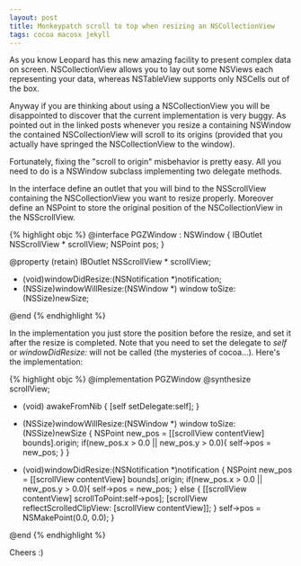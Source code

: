 ```yaml
---
layout: post
title: Monkeypatch scroll to top when resizing an NSCollectionView
tags: cocoa macosx jekyll
---
```


As you know Leopard has this new amazing facility to present complex data on screen. NSCollectionView allows you to lay out some NSViews each representing your data, whereas NSTableView supports only NSCells out of the box.

Anyway if you are thinking about using a NSCollectionView you will be disappointed to discover that the current implementation is very buggy. As pointed out in the linked posts whenever you resize a containing NSWindow the contained NSCollectionView will scroll to its origins (provided that you actually have springed the NSCollectionView to the window).


Fortunately, fixing the "scroll to origin" misbehavior is pretty easy. All you need to do is a NSWindow subclass implementing two delegate methods.

In the interface define an outlet that you will bind to the NSScrollView containing the NSCollectionView you want to resize properly. Moreover define an NSPoint to store the original position of the NSCollectionView in the NSScrollView.

{% highlight objc %}
@interface PGZWindow : NSWindow {
	IBOutlet NSScrollView * scrollView;
	NSPoint pos;
}

@property (retain) IBOutlet NSScrollView * scrollView;
- (void)windowDidResize:(NSNotification *)notification;
- (NSSize)windowWillResize:(NSWindow *) window toSize:(NSSize)newSize;

@end
{% endhighlight %}

In the implementation you just store the position before the resize, and set it after the resize is completed. Note that you need to set the delegate to _self_ or _windowDidResize:_ will not be called (the mysteries of cocoa...). Here's the implementation:

{% highlight objc %}
@implementation PGZWindow
@synthesize scrollView;

- (void) awakeFromNib { 
	[self setDelegate:self];
}

- (NSSize)windowWillResize:(NSWindow *) window toSize:(NSSize)newSize {
	NSPoint new_pos = [[scrollView contentView] bounds].origin;
	if(new_pos.x > 0.0 || new_pos.y > 0.0){
		self->pos = new_pos;
	}
}

- (void)windowDidResize:(NSNotification *)notification {
	NSPoint new_pos = [[scrollView contentView] bounds].origin;
	if(new_pos.x > 0.0 || new_pos.y > 0.0){
		self->pos = new_pos;
	} else {
		[[scrollView contentView] scrollToPoint:self->pos];
		[scrollView reflectScrolledClipView: [scrollView contentView]];
	}
	self->pos = NSMakePoint(0.0, 0.0);
}

@end
{% endhighlight %}

Cheers :)